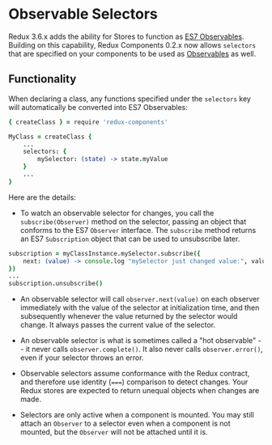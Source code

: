 # Observable Selectors

Redux 3.6.x adds the ability for Stores to function as [ES7 Observables](https://github.com/tc39/proposal-observable). Building on this capability, Redux Components 0.2.x now allows `selectors` that are specified on your components to be used as [Observables](https://github.com/tc39/proposal-observable) as well.

## Functionality

When declaring a class, any functions specified under the `selectors` key will automatically be converted into ES7 Observables:

```coffeescript
{ createClass } = require 'redux-components'

MyClass = createClass {
	...
	selectors: {
		mySelector: (state) -> state.myValue
	}
	...
}
```

Here are the details:

- To watch an observable selector for changes, you call the `subscribe(Observer)` method on the selector, passing an object that conforms to the ES7 `Observer` interface. The `subscribe` method returns an ES7 `Subscription` object that can be used to unsubscribe later.
```coffeescript
subscription = myClassInstance.mySelector.subscribe({
	next: (value) -> console.log "mySelector just changed value:", value
})
...
subscription.unsubscribe()
```

- An observable selector will call `observer.next(value)` on each observer immediately with the value of the selector at initialization time, and then subsequently whenever the value returned by the selector would change. It always passes the current value of the selector.

- An observable selector is what is sometimes called a "hot observable" -- it never calls `observer.complete()`. It also never calls `observer.error()`, even if your selector throws an error.

- Observable selectors assume conformance with the Redux contract, and therefore use identity (`===`) comparison to detect changes. Your Redux stores are expected to return unequal objects when changes are made.

- Selectors are only active when a component is mounted. You may still attach an `Observer` to a selector even when a component is not mounted, but the `Observer` will not be attached until it is.
